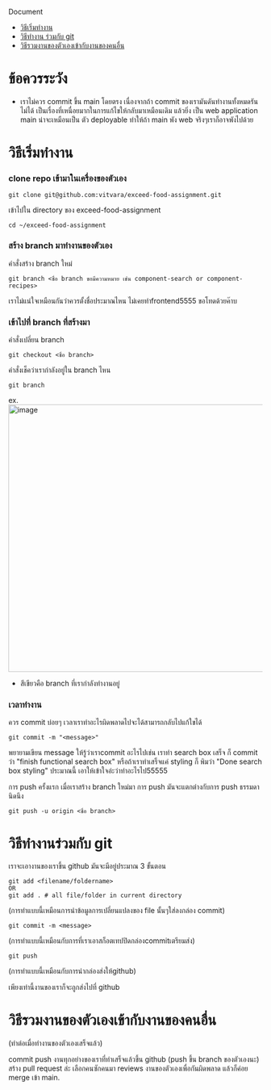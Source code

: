 Document
- [วิธีเริ่มทำงาน](วิธีเริ่มทำงาน)
- [วิธีทำงาน ร่วมกับ git](https://github.com/vitvara/exceed-food-assignment/edit/main/How_to.md#%E0%B8%A7%E0%B8%B4%E0%B8%98%E0%B8%B5%E0%B8%97%E0%B8%B3%E0%B8%87%E0%B8%B2%E0%B8%99%E0%B8%A3%E0%B9%88%E0%B8%A7%E0%B8%A1%E0%B8%81%E0%B8%B1%E0%B8%9A-git)
- [วิธีรวมงานของตัวเองเข้ากับงานของคนอื่น](วิธีรวมงานของตัวเองเข้ากับงานของคนอื่น)

# ข้อควรระวัง
- เราไม่ควร commit ขึ้น main โดยตรง เนื่องจากถ้า commit ของเรามันดันทำงานทั้งหมดรันไม่ได้ เป็นเรื่องที่เหนื่อยมากในการแก้ไขให้กลับมาเหมือนเดิม
แล้วยิ่ง เป็น web application main น่าจะเหมือนเป็น ตัว deployable ทำให้ถ้า main พัง web จริงๆเราก็อาจพังไปด้วย

# วิธีเริ่มทำงาน
### clone repo เข้ามาในเครื่องของตัวเอง
```
git clone git@github.com:vitvara/exceed-food-assignment.git
```
เข้าไปใน directory ของ exceed-food-assignment
```
cd ~/exceed-food-assignment
```
### สร้าง branch มาทำงานของตัวเอง

คำสั่งสร้าง branch ใหม่
```
git branch <ชื่อ branch ขอมีความหมาย เช่น component-search or component-recipes>
```
เราไม่แน่ใจเหมือนกันว่าควรตั้งชื่อประมาณไหน ไม่เคยทำfrontend5555 ขอโทดด้วยค๊าบ
### เข้าไปที่ branch ที่สร้างมา

คำสั่งเปลี่ยน branch
```
git checkout <ชื่อ branch>
```
คำสั่งเช็คว่าเรากำลังอยู่ใน branch ไหน
```
git branch
```
ex.
<img width="530" alt="image" src="https://user-images.githubusercontent.com/69972884/152742901-f133f823-78b8-427a-aab5-1a4072781c74.png">

* สีเขียวคือ branch ที่เรากำลังทำงานอยู่

### เวลาทำงาน

ควร commit บ่อยๆ เวลาเราทำอะไรผิดพลาดไปจะได้สามารถกลับไปแก้ใขได้
```
git commit -m "<message>"
```
พยายามเขียน message ให้รู้ว่าเราcommit อะไรไปเช่น
เราทำ search box เสร็จ ก็ commit ว่า "finish functional search box"
หรือถ้าเราทำเสร็จแค่ styling ก็ พิมว่า "Done search box styling"
ประมาณนี้ เอาให้เข้าใจอ่ะว่าทำอะไรไป55555

การ push ครั้งแรก
เมื่อเราสร้าง branch ใหม่มา การ push มันจะแตกต่างกับการ push ธรรมดานิดนึง
```
git push -u origin <ชื่อ branch>
```

# วิธีทำงานร่วมกับ git

เราจะเอางานของเราขึ้น github มันจะมีอยู่ประมาณ 3 ขั้นตอน

```
git add <filename/foldername>
OR
git add . # all file/folder in current directory
```
(การทำแบบนี้เหมือนการนำข้อมูลการเปลี่ยนแปลงของ file นั้นๆใส่ลงกล่อง commit)

```
git commit -m <message>
```
(การทำแบบนี้เหมือนกับการที่เราเอาสก็อตเทปปิดกล่องcommitเตรียมส่ง)

```
git push
```
(การทำแบบนี้เหมือนกับการนำกล่องส่งให้github)

เพียงเท่านี้งานของเราก็จะถูกส่งไปที่ github

# วิธีรวมงานของตัวเองเข้ากับงานของคนอื่น
(ทำต่อเมื่อทำงานของตัวเองเสร็จแล้ว)

commit push งานทุกอย่างของเราที่ทำเสร็จแล้วขึ้น github (push ขึ้น branch ของตัวเองนะ)
สร้าง pull request ล่ะ เลือกคนซักคนมา reviews งานของตัวเองเพื่อกันผิดพลาด
แล้วก็ค่อย merge เข้า main.



 
